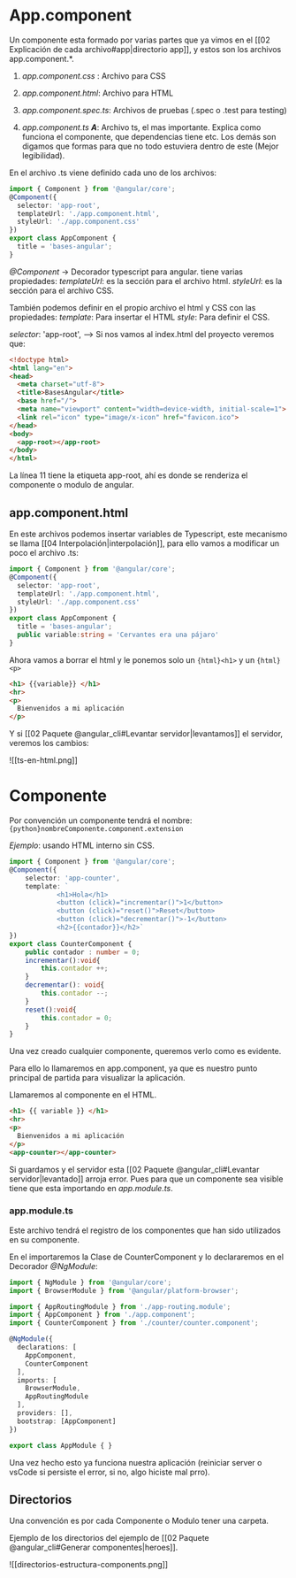 # App.component
Un componente esta formado por varias partes que ya vimos en el [[02 Explicación de cada archivo#app|directorio app]], y estos son los archivos app.component.\*.

1. _app.component.css_ : Archivo para CSS

2. _app.component.html_: Archivo para HTML

3. _app.component.spec.ts_: Archivos de pruebas (.spec o .test para testing)

4. _app.component.ts_ ___A___: Archivo ts, el mas importante. Explica como funciona el componente, que dependencias tiene etc. Los demás son digamos que formas para que no todo estuviera dentro de este (Mejor legibilidad).


En el archivo .ts viene definido cada uno de los archivos:

```ts title='app.component.ts'
import { Component } from '@angular/core';
@Component({
  selector: 'app-root',
  templateUrl: './app.component.html',
  styleUrl: './app.component.css'
})
export class AppComponent {
  title = 'bases-angular';
}
```

_@Component_ -> Decorador typescript para angular. tiene varias propiedades:
_templateUrl_: es la sección para el archivo html.
_styleUrl_: es la sección para el archivo CSS.

También podemos definir en el propio archivo el html y CSS con las propiedades:
_template_: Para insertar el HTML
_style_: Para definir el CSS.

_selector_: 'app-root', -->  Si nos vamos al index.html del proyecto veremos que: 

```html hl:11 title='index.html'
<!doctype html>
<html lang="en">
<head>
  <meta charset="utf-8">
  <title>BasesAngular</title>
  <base href="/">
  <meta name="viewport" content="width=device-width, initial-scale=1">
  <link rel="icon" type="image/x-icon" href="favicon.ico">
</head>
<body>
  <app-root></app-root>
</body>
</html>
```

La línea 11 tiene la etiqueta app-root, ahí es donde se renderiza el componente o modulo de angular.

## app.component.html

En este archivos podemos insertar variables de Typescript, este mecanismo se llama [[04 Interpolación|interpolación]], para ello vamos a modificar un poco el archivo .ts:

```ts title='app.component.ts'
import { Component } from '@angular/core';
@Component({
  selector: 'app-root',
  templateUrl: './app.component.html',
  styleUrl: './app.component.css'
})
export class AppComponent {
  title = 'bases-angular';
  public variable:string = 'Cervantes era una pájaro'
}
```

Ahora vamos a borrar el html y le ponemos solo un `{html}<h1>` y un `{html}<p>`

```html title='app.component.html'
<h1> {{variable}} </h1>
<hr>
<p>
  Bienvenidos a mi aplicación
</p>
```

Y si [[02 Paquete @angular_cli#Levantar servidor|levantamos]] el servidor, veremos los cambios:

![[ts-en-html.png]]

# Componente

Por convención un componente tendrá el nombre:
`{python}nombreComponente.component.extension`

_Ejemplo_: usando HTML interno sin CSS.

```ts title='counter.component.ts'
import { Component } from '@angular/core';
@Component({
    selector: 'app-counter',
    template: `
            <h1>Hola</h1>
            <button (click)="incrementar()">1</button>
            <button (click)="reset()">Reset</button>
            <button (click)="decrementar()">-1</button>
            <h2>{{contador}}</h2>`
})
export class CounterComponent {
    public contador : number = 0;
    incrementar():void{
        this.contador ++;
    }
    decrementar(): void{
        this.contador --;
    }
    reset():void{
        this.contador = 0;
    }
}
```

Una vez creado cualquier componente, queremos verlo como es evidente.

Para ello lo llamaremos en app.component, ya que es nuestro punto principal de partida para visualizar la aplicación.

Llamaremos al componente en el HTML.

```html hl:6 title='app.component.html'
<h1> {{ variable }} </h1>
<hr>
<p>
  Bienvenidos a mi aplicación
</p>
<app-counter></app-counter>
```

Si guardamos y el servidor esta [[02 Paquete @angular_cli#Levantar servidor|levantado]] arroja error. Pues para que un componente sea visible tiene que esta importando en _app.module.ts_.

### app.module.ts

Este archivo tendrá el registro de los componentes que han sido utilizados en su componente. 

En el importaremos la Clase de CounterComponent y lo declararemos en el Decorador _@NgModule_:

```ts hl:6,11 title='app.module.ts'
import { NgModule } from '@angular/core';
import { BrowserModule } from '@angular/platform-browser';

import { AppRoutingModule } from './app-routing.module';
import { AppComponent } from './app.component';
import { CounterComponent } from './counter/counter.component';

@NgModule({
  declarations: [
    AppComponent,
    CounterComponent
  ],
  imports: [
    BrowserModule,
    AppRoutingModule
  ],
  providers: [],
  bootstrap: [AppComponent]
})

export class AppModule { }
```

Una vez hecho esto ya funciona nuestra aplicación (reiniciar server o vsCode si persiste el error, si no, algo hiciste mal prro).
## Directorios

Una convención es por cada Componente o Modulo tener una carpeta.

Ejemplo de los directorios del ejemplo de [[02 Paquete @angular_cli#Generar componentes|heroes]]. 

![[directorios-estructura-components.png]]


